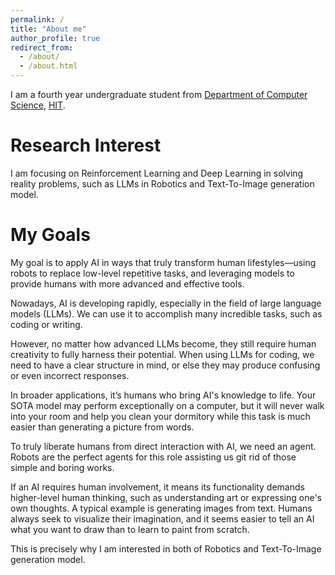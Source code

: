 ```yaml
---
permalink: /
title: "About me"
author_profile: true
redirect_from: 
  - /about/
  - /about.html
---
```


I am a fourth year undergraduate student from [Department of Computer Science](https://computing.hit.edu.cn), [HIT]([https://hit.edu.cn](https://www.hit.edu.cn/)).

Research Interest
======
I am focusing on Reinforcement Learning and Deep Learning in solving reality problems, such as LLMs in Robotics and Text-To-Image generation model.

My Goals
======
My goal is to apply AI in ways that truly transform human lifestyles—using robots to replace low-level repetitive tasks, and leveraging models to provide humans with more advanced and effective tools.

Nowadays, AI is developing rapidly, especially in the field of large language models (LLMs). We can use it to accomplish many incredible tasks, such as coding or writing.

However, no matter how advanced LLMs become, they still require human creativity to fully harness their potential. When using LLMs for coding, we need to have a clear structure in mind, or else they may produce confusing or even incorrect responses.

In broader applications, it’s humans who bring AI's knowledge to life. Your SOTA model may perform exceptionally on a computer, but it will never walk into your room and help you clean your dormitory while this task is much easier than generating a picture from words.

To truly liberate humans from direct interaction with AI, we need an agent. Robots are the perfect agents for this role assisting us git rid of those simple and boring works.

If an AI requires human involvement, it means its functionality demands higher-level human thinking, such as understanding art or expressing one's own thoughts. A typical example is generating images from text. Humans always seek to visualize their imagination, and it seems easier to tell an AI what you want to draw than to learn to paint from scratch.

This is precisely why I am interested in both of Robotics and Text-To-Image generation model.
